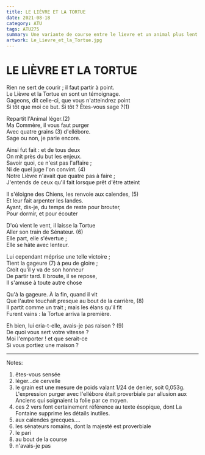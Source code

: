 ```yaml
---
title: LE LIÈVRE ET LA TORTUE
date: 2021-08-18
category: ATU
tags: ATU275
summary: Une variante de course entre le lievre et un animal plus lent
artwork: Le_Lievre_et_la_Tortue.jpg
---
```


# LE LIÈVRE ET LA TORTUE

Rien ne sert de courir ; il faut partir à point.   
Le Lièvre et la Tortue en sont un témoignage.   
Gageons, dit celle-ci, que vous n'atteindrez point   
Si tôt que moi ce but. Si tôt ? Êtes-vous sage ?(1)   


Repartit l'Animal léger.(2)   
Ma Commère, il vous faut purger    
Avec quatre grains (3) d'ellébore.   
Sage ou non, je parie encore.   


Ainsi fut fait : et de tous deux   
On mit près du but les enjeux.   
Savoir quoi, ce n'est pas l'affaire ;   
Ni de quel juge l'on convint. (4)   
Notre Lièvre n'avait que quatre pas à faire ;   
J'entends de ceux qu'il fait lorsque prêt d'être atteint   

Il s'éloigne des Chiens, les renvoie aux calendes, (5)    
Et leur fait arpenter les landes.   
Ayant, dis-je, du temps de reste pour brouter,   
Pour dormir, et pour écouter   


D'où vient le vent, il laisse la Tortue   
Aller son train de Sénateur. (6)   
Elle part, elle s'évertue ;   
Elle se hâte avec lenteur.   


Lui cependant méprise une telle victoire ;   
Tient la gageure (7) à peu de gloire ;   
Croit qu'il y va de son honneur   
De partir tard. Il broute, il se repose,   
Il s'amuse à toute autre chose   


Qu'à la gageure. À la fin, quand il vit   
Que l'autre touchait presque au bout de la carrière, (8)    
Il partit comme un trait ; mais les élans qu'il fit   
Furent vains : la Tortue arriva la première.   


Eh bien, lui cria-t-elle, avais-je pas raison ? (9)   
De quoi vous sert votre vitesse ?   
Moi l'emporter ! et que serait-ce   
Si vous portiez une maison ?   


----

Notes:
1. êtes-vous sensée
2. léger...de cervelle 
3. le grain est une mesure de poids valant 1/24 de denier, soit 0,053g. L'expression purger avec l'ellébore était proverbiale par allusion aux Anciens qui soignaient la folie par ce moyen.
4. ces 2 vers font certainement référence au texte ésopique, dont La Fontaine supprime les détails inutiles.
5. aux calendes grecques....
6. les sénateurs romains, dont la majesté est proverbiale
7. le pari
8. au bout de la course
9. n'avais-je pas
